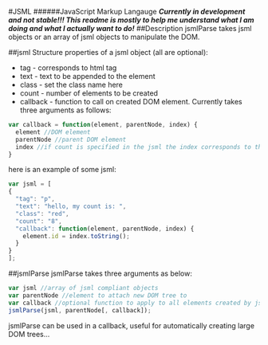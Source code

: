 #JSML
######JavaScript Markup Langauge
***Currently in development and not stable!!! This readme is mostly to help me understand what I am doing and what I actually want to do!***
##Description
jsmlParse takes jsml objects or an array of jsml objects to manipulate the DOM.

##jsml Structure
properties of a jsml object (all are optional):

- tag - corresponds to html tag
- text - text to be appended to the element
- class - set the class name here
- count - number of elements to be created
- callback - function to call on created DOM element. Currently takes three arguments as follows:
```javascript
var callback = function(element, parentNode, index) {
  element //DOM element
  parentNode //parent DOM element
  index //if count is specified in the jsml the index corresponds to the index of the element created so far, otherwise it will be 0
}
```

here is an example of some jsml:
```javascript
var jsml = [
{
  "tag": "p",
  "text": "hello, my count is: ",
  "class": "red",
  "count": "8",
  "callback": function(element, parentNode, index) {
    element.id = index.toString();
  }
}
];
```
##jsmlParse
jsmlParse takes three arguments as below:
```javascript
var jsml //array of jsml compliant objects
var parentNode //element to attach new DOM tree to
var callback //optional function to apply to all elements created by jsmlParse. Takes same arguments as callback which can be specified for each jsml object (see above)
jsmlParse(jsml, parentNode[, callback]);
```
jsmlParse can be used in a callback, useful for automatically creating large DOM trees...
